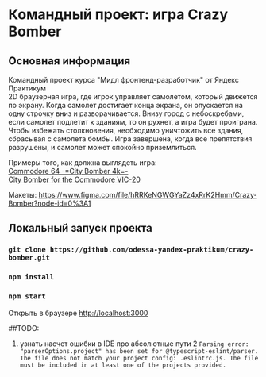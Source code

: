 # Командный проект: игра Crazy Bomber

## Основная информация
Командный проект курса "Мидл фронтенд-разработчик" от Яндекс Практикум
<br>
2D браузерная игра, где игрок управляет самолетом, который движется по экрану. 
Когда самолет достигает конца экрана, он опускается на одну строчку вниз и разворачивается. 
Внизу город с небоскребами, если самолет подлетит к зданиям, то он рухнет, а игра будет проиграна. 
Чтобы избежать столкновения, необходимо уничтожить все здания, сбрасывая с самолета бомбы.
Игра завершена, когда все препятствия разрушены, и самолет может спокойно приземлиться. 

Примеры того, как должна выглядеть игра:<br>
[Commodore 64 -=City Bomber 4k=-](https://www.youtube.com/watch?v=PhGGvXN20yE) 
<br>
[City Bomber for the Commodore VIC-20](https://www.youtube.com/watch?v=9avYFZPS_N8)
                                       
Макеты: https://www.figma.com/file/hRRKeNGWGYaZz4xRrK2Hmm/Crazy-Bomber?node-id=0%3A1

## Локальный запуск проекта
### `git clone https://github.com/odessa-yandex-praktikum/crazy-bomber.git`
### `npm install`
### `npm start`
Открыть в браузере [http://localhost:3000](http://localhost:3000) 

##TODO: 
1. узнать насчет ошибки в IDE про абсолютные пути
2 `Parsing error: "parserOptions.project" has been set for @typescript-eslint/parser.
   The file does not match your project config: .eslintrc.js.
   The file must be included in at least one of the projects provided.`
